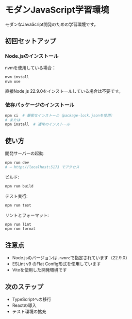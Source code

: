 # モダンJavaScript学習環境

モダンなJavaScript開発のための学習環境です。

## 初回セットアップ

### Node.jsのインストール

nvmを使用している場合：

```bash
nvm install
nvm use
```

直接Node.js 22.9.0をインストールしている場合は不要です。

### 依存パッケージのインストール

```bash
npm ci  # 厳密なインストール（package-lock.jsonを使用）
# または
npm install  # 通常のインストール
```

## 使い方

開発サーバーの起動:

```bash
npm run dev
# → http://localhost:5173 でアクセス
```

ビルド:

```bash
npm run build
```

テスト実行:

```bash
npm run test
```

リントとフォーマット:

```bash
npm run lint
npm run format
```

## 注意点

- Node.jsのバージョンは`.nvmrc`で指定されています（22.9.0）
- ESLint v9 のFlat Config形式を使用しています
- Viteを使用した開発環境です

## 次のステップ

- TypeScriptへの移行
- Reactの導入
- テスト環境の拡充
